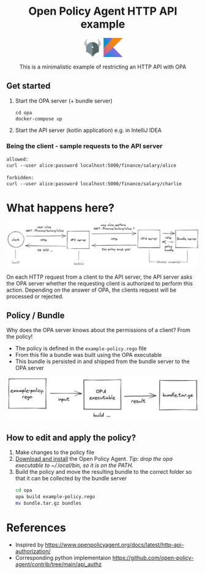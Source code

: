 <div style="text-align: center;">

# Open Policy Agent HTTP API example

<a href="https://www.openpolicyagent.org/"><img src="docs/opa-logo.png" alt="Open Policy Agent" width="50" /></a>
<a href="https://kotlinlang.org/"><img src="docs/kotlin-logo.png" alt="Kotlin" width="50" /></a>

This is a minimalistic example of restricting an HTTP API with OPA

</div>


## Get started

1. Start the OPA server (+ bundle server)
    ```
    cd opa
    docker-compose up
    ``` 
2. Start the API server (kotlin application) e.g. in IntelliJ IDEA


### Being the client - sample requests to the API server

```
allowed:
curl --user alice:password localhost:5000/finance/salary/alice

forbidden:
curl --user alice:password localhost:5000/finance/salary/charlie
```

# What happens here?

![](docs/opa_flow.png)

On each HTTP request from a client to the API server, 
the API server asks the OPA server whether the requesting client
is authorized to perform this action.
Depending on the answer of OPA, 
the clients request will be processed or rejected.  


## Policy / Bundle

Why does the OPA server knows about the permissions of a client?
From the policy!

- The policy is defined in the `example-policy.rego` file
- From this file a bundle was built using the OPA executable
- This bundle is persisted in and shipped from the bundle server to the OPA server

![](docs/opa_build.png)


## How to edit and apply the policy?

1. Make changes to the policy file
2. [Download and install](https://www.openpolicyagent.org/docs/v0.11.0/get-started/) the Open Policy Agent. *Tip: drop the opa executable to ~/.local/bin, so it is on the PATH.*
3. Build the policy and move the resulting bundle to the correct folder so that it can be collected by the bundle server
    ```sh
    cd opa
    opa build example-policy.rego
    mv bundle.tar.gz bundles
    ```


# References

- Inspired by https://www.openpolicyagent.org/docs/latest/http-api-authorization/
- Corresponding python implementaion https://github.com/open-policy-agent/contrib/tree/main/api_authz
